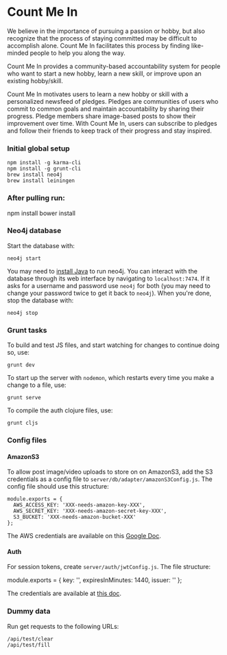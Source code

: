 # Count Me In

We believe in the importance of pursuing a passion or hobby, but also recognize that the process of staying committed may be difficult to accomplish alone. Count Me In facilitates this process by finding like-minded people to help you along the way.

Count Me In provides a community-based accountability system for people who want to start a new hobby, learn a new skill, or improve upon an existing hobby/skill.

Count Me In motivates users to learn a new hobby or skill with a personalized newsfeed of pledges. Pledges are communities of users who commit to common goals and maintain accountability by sharing their progress. Pledge members share image-based posts to show their improvement over time. With Count Me In, users can subscribe to pledges and follow their friends to keep track of their progress and stay inspired.

### Initial global setup
```
npm install -g karma-cli
npm install -g grunt-cli
brew install neo4j
brew install leiningen
```

### After pulling run:
npm install
bower install

### Neo4j database

Start the database with:

```
neo4j start
```
You may need to [install Java](http://www.oracle.com/technetwork/java/javase/downloads/jdk8-downloads-2133151.html) to run neo4j.
You can interact with the database through its web interface by navigating to `localhost:7474`. If it asks for a username and password use `neo4j` for both (you may need to change your password twice to get it back to `neo4j`). When you're done, stop the database with:

```
neo4j stop
```

### Grunt tasks

To build and test JS files, and start watching for changes to continue doing so, use:

```
grunt dev
```

To start up the server with `nodemon`, which restarts every time you make a change to a file, use:

```
grunt serve
```

To compile the auth clojure files, use:

```
grunt cljs
```

### Config files

#### AmazonS3

To allow post image/video uploads to store on on AmazonS3, add the S3 credentials as a config file to `server/db/adapter/amazonS3Config.js`. The config file should use this structure:

```
module.exports = {
  AWS_ACCESS_KEY: 'XXX-needs-amazon-key-XXX',
  AWS_SECRET_KEY: 'XXX-needs-amazon-secret-key-XXX',
  S3_BUCKET: 'XXX-needs-amazon-bucket-XXX'
};
```

The AWS credentials are available on this [Google Doc](https://docs.google.com/document/d/1TzxPP-hfm_p5H_gI3S8qP4N8m2JUzrTRPdNRZmJhWXQ/edit).

#### Auth

For session tokens, create `server/auth/jwtConfig.js`. The file structure: 

module.exports = {
  key: '',
  expiresInMinutes: 1440,
  issuer: ''
};

The credentials are available at [this doc](https://docs.google.com/document/d/1Sd_zXhSkAJzQVhhoJR1OPg4nOuhhkvE5NguweNTEcsU/edit).

### Dummy data

Run get requests to the following URLs:

```
/api/test/clear
/api/test/fill
```



